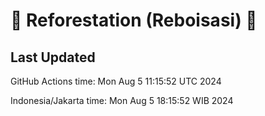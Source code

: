 
# 🌳 Reforestation (Reboisasi) 🌲

## Last Updated

GitHub Actions time: Mon Aug  5 11:15:52 UTC 2024

Indonesia/Jakarta time: Mon Aug  5 18:15:52 WIB 2024
